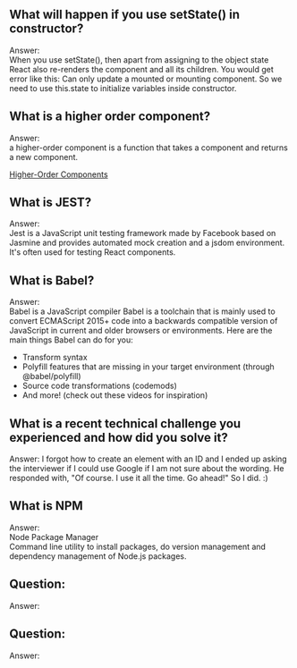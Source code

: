 ## What will happen if you use setState() in constructor?
Answer:   
When you use setState(), then apart from assigning to the object state React also re-renders the component and all its children. You would get error like this: Can only update a mounted or mounting component. So we need to use this.state to initialize variables inside constructor.

## What is a higher order component?
Answer:   
a higher-order component is a function that takes a component and returns a new component.

[Higher-Order Components](https://reactjs.org/docs/higher-order-components.html)

## What is JEST?
Answer:   
Jest is a JavaScript unit testing framework made by Facebook based on Jasmine and provides automated mock creation and a jsdom environment. It's often used for testing React components.


## What is Babel?
Answer:   
Babel is a JavaScript compiler
Babel is a toolchain that is mainly used to convert ECMAScript 2015+ code into a backwards compatible version of JavaScript in current and older browsers or environments. Here are the main things Babel can do for you:
- Transform syntax
- Polyfill features that are missing in your target environment (through @babel/polyfill)
- Source code transformations (codemods)
- And more! (check out these videos for inspiration)


## What is a recent technical challenge you experienced and how did you solve it?
Answer: I forgot how to create an element with an ID and I ended up asking the interviewer if I could use Google if I am not sure about the wording. He responded with, "Of course. I use it all the time. Go ahead!" So I did. :)


## What is NPM
Answer:   
Node Package Manager  
Command line utility to install packages, do version management and dependency management of Node.js packages.

## Question:
Answer:   


## Question:
Answer:   
